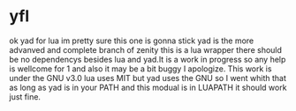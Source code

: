# yfl
ok yad for lua im pretty sure this one is gonna stick yad is the more advanved and complete branch of zenity this is a lua wrapper 
there should be no dependencys besides lua and yad.It is a work in progress so any help is wellcome for 1 and also it may be a bit buggy I apologize.
This work is under the GNU v3.0 lua uses MIT but yad uses the GNU so I went whith that as long as yad is in your PATH and this modual is in LUAPATH it 
should work just fine.

